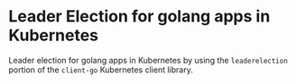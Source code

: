 # Leader Election for golang apps in Kubernetes

Leader election for golang apps in Kubernetes by using the `leaderelection` portion of the `client-go` Kubernetes client library.